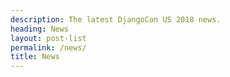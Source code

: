 ```yaml
---
description: The latest DjangoCon US 2018 news.
heading: News
layout: post-list
permalink: /news/
title: News
---
```


